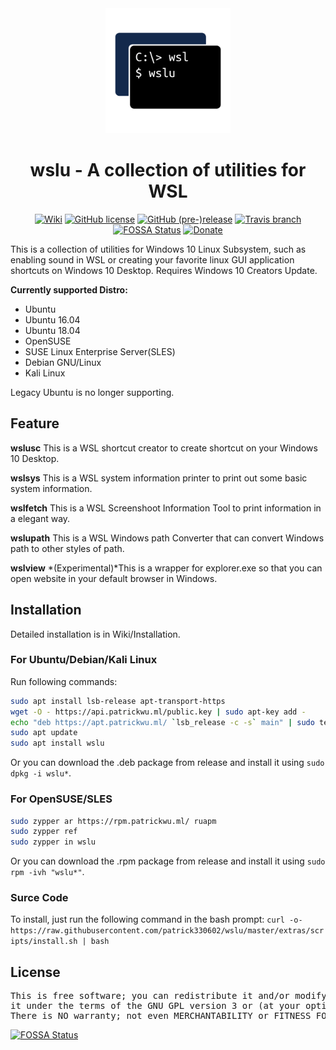 <div align="center">

<img width="200" height="200" src="extras/icon.png">

# wslu - A collection of utilities for WSL

[![Wiki](https://img.shields.io/badge/Wiki-wslu-blue.svg)](https://wslu.patrickwu.ml/)
[![GitHub license](https://img.shields.io/github/license/patrick330602/wslu.svg)](https://github.com/patrick330602/wslu/blob/master/LICENSE)
[![GitHub (pre-)release](https://img.shields.io/github/release/patrick330602/wslu/all.svg)](https://github.com/patrick330602/wslu)
[![Travis branch](https://img.shields.io/travis/patrick330602/wslu/master.svg)](https://travis-ci.org/patrick330602/wslu)
[![FOSSA Status](https://app.fossa.io/api/projects/git%2Bgithub.com%2Fpatrick330602%2Fwslu.svg?type=shield)](https://app.fossa.io/projects/git%2Bgithub.com%2Fpatrick330602%2Fwslu?ref=badge_shield)
[![Donate](https://img.shields.io/badge/Donate-Paypal-blue.svg)](https://www.paypal.me/callmepk/)

</div>
This is a collection of utilities for Windows 10 Linux Subsystem, such as enabling sound in WSL or creating your favorite linux GUI application shortcuts on Windows 10 Desktop. Requires Windows 10 Creators Update.

**Currently supported Distro:**
- Ubuntu
- Ubuntu 16.04
- Ubuntu 18.04
- OpenSUSE
- SUSE Linux Enterprise Server(SLES)
- Debian GNU/Linux
- Kali Linux

Legacy Ubuntu is no longer supporting.

## Feature

**wslusc**
This is a WSL shortcut creator to create shortcut on your Windows 10 Desktop.

**wslsys**
This is a WSL system information printer to print out some basic system information.

**wslfetch**
This is a WSL Screenshoot Information Tool to print information in a elegant way.

**wslupath**
This is a WSL Windows path Converter that can convert Windows path to other styles of path.

**wslview**
*(Experimental)*This is a wrapper for explorer.exe so that you can open website in your default browser in Windows.

## Installation

Detailed installation is in Wiki/Installation.

### For Ubuntu/Debian/Kali Linux

Run following commands:
```bash
sudo apt install lsb-release apt-transport-https
wget -O - https://api.patrickwu.ml/public.key | sudo apt-key add -
echo "deb https://apt.patrickwu.ml/ `lsb_release -c -s` main" | sudo tee -a /etc/apt/sources.list 
sudo apt update
sudo apt install wslu
```

Or you can download the .deb package from release and install it using `sudo dpkg -i wslu*`.

### For OpenSUSE/SLES

```bash
sudo zypper ar https://rpm.patrickwu.ml/ ruapm
sudo zypper ref
sudo zypper in wslu
```

Or you can download the .rpm package from release and install it using `sudo rpm -ivh "wslu*"`.

### Surce Code

To install, just run the following command in the bash prompt:
`curl -o- https://raw.githubusercontent.com/patrick330602/wslu/master/extras/scripts/install.sh | bash` 

## License

<pre>
This is free software; you can redistribute it and/or modify
it under the terms of the GNU GPL version 3 or (at your option) any later version.
There is NO warranty; not even MERCHANTABILITY or FITNESS FOR A PARTICULAR PURPOSE.
</pre>


[![FOSSA Status](https://app.fossa.io/api/projects/git%2Bgithub.com%2Fpatrick330602%2Fwslu.svg?type=large)](https://app.fossa.io/projects/git%2Bgithub.com%2Fpatrick330602%2Fwslu?ref=badge_large)
